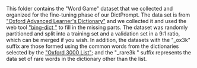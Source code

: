 This folder contains the "Word Game" dataset that we collected and organized for the fine-tuning phase of our DictPrompt. The data set is from ["Oxford Advanced Learner's Dictionary"](https://www.oxfordlearnersdictionaries.com/) and we collected it and used the web tool ["bing-dict "](https://cn.bing.com/dict/?mkt=zh-cn) to fill in the missing parts. The dataset was randomly partitioned and split into a training set and a validation set in a 9:1 ratio, which can be merged if you wish. In addition, the datasets with the "_ox3k" suffix are those formed using the common words from the dictionaries selected by the ["Oxford 3000 List"](https://www.oxfordlearnersdictionaries.com/wordlists/oxford3000-5000); and the "_rare3k " suffix represents the data set of rare words in the dictionary other than the list.
